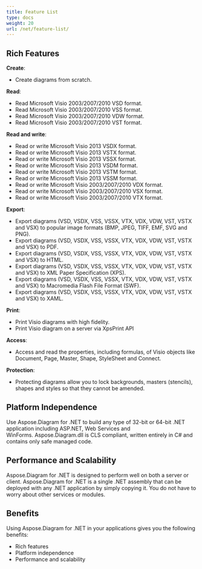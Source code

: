 ```yaml
---
title: Feature List
type: docs
weight: 20
url: /net/feature-list/
---
```



## **Rich Features**
**Create**:

- Create diagrams from scratch.

**Read**:

- Read Microsoft Visio 2003/2007/2010 VSD format.
- Read Microsoft Visio 2003/2007/2010 VSS format.
- Read Microsoft Visio 2003/2007/2010 VDW format.
- Read Microsoft Visio 2003/2007/2010 VST format.

**Read and write**:

- Read or write Microsoft Visio 2013 VSDX format.
- Read or write Microsoft Visio 2013 VSTX format.
- Read or write Microsoft Visio 2013 VSSX format.
- Read or write Microsoft Visio 2013 VSDM format.
- Read or write Microsoft Visio 2013 VSTM format.
- Read or write Microsoft Visio 2013 VSSM format.
- Read or write Microsoft Visio 2003/2007/2010 VDX format.
- Read or write Microsoft Visio 2003/2007/2010 VSX format.
- Read or write Microsoft Visio 2003/2007/2010 VTX format.

**Export**:

- Export diagrams (VSD, VSDX, VSS, VSSX, VTX, VDX, VDW, VST, VSTX and VSX) to popular image formats (BMP, JPEG, TIFF, EMF, SVG and PNG).
- Export diagrams (VSD, VSDX, VSS, VSSX, VTX, VDX, VDW, VST, VSTX and VSX) to PDF.
- Export diagrams (VSD, VSDX, VSS, VSSX, VTX, VDX, VDW, VST, VSTX and VSX) to HTML.
- Export diagrams (VSD, VSDX, VSS, VSSX, VTX, VDX, VDW, VST, VSTX and VSX) to XML Paper Specification (XPS).
- Export diagrams (VSD, VSDX, VSS, VSSX, VTX, VDX, VDW, VST, VSTX and VSX) to Macromedia Flash File Format (SWF).
- Export diagrams (VSD, VSDX, VSS, VSSX, VTX, VDX, VDW, VST, VSTX and VSX) to XAML.

**Print**:

- Print Visio diagrams with high fidelity.
- Print Visio diagram on a server via XpsPrint API

**Access**:

- Access and read the properties, including formulas, of Visio objects like Document, Page, Master, Shape, StyleSheet and Connect.

**Protection**:

- Protecting diagrams allow you to lock backgrounds, masters (stencils), shapes and styles so that they cannot be amended.
## **Platform Independence**
Use Aspose.Diagram for .NET to build any type of 32-bit or 64-bit .NET application including ASP.NET, Web Services and WinForms. Aspose.Diagram.dll is CLS compliant, written entirely in C# and contains only safe managed code.
## **Performance and Scalability**
Aspose.Diagram for .NET is designed to perform well on both a server or client. Aspose.Diagram for .NET is a single .NET assembly that can be deployed with any .NET application by simply copying it. You do not have to worry about other services or modules.
## **Benefits**
Using Aspose.Diagram for .NET in your applications gives you the following benefits:

- Rich features
- Platform independence
- Performance and scalability
